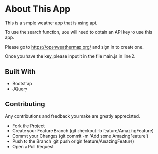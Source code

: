 # About This App
This is a simple weather app that is using api.

To use the search function, uou will need to obtain an API key to use this app.

Please go to https://openweathermap.org/ and sign in to create one.

Once you have the key, please input it in the file main.js in line 2.

## Built With 
* Bootstrap
* JQuery 

## Contributing 
Any contributions and feedback you make are greatly appreciated.
* Fork the Project
* Create your Feature Branch (git checkout -b feature/AmazingFeature)
* Commit your Changes (git commit -m 'Add some AmazingFeature')
* Push to the Branch (git push origin feature/AmazingFeature)
* Open a Pull Request

